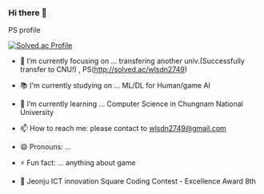 ### Hi there 👋

PS profile

[![Solved.ac Profile](http://mazassumnida.wtf/api/v2/generate_badge?boj=wlsdn2749)](https://solved.ac/wlsdn2749/)
- 🔭 I’m currently focusing on ... transfering another univ.(Successfully transfer to CNU!) , PS(http://solved.ac/wlsdn2749)
- 📚 I'm currently studying on ... ML/DL for Human/game AI
- 🌱 I’m currently learning ... Computer Science in Chungnam National University 
- 📫 How to reach me: please contact to wlsdn2749@gmail.com
- 😄 Pronouns: ...
- ⚡ Fun fact: ... anything about game  

- 🥉 Jeonju ICT innovation Square Coding Contest - Excellence Award 8th

